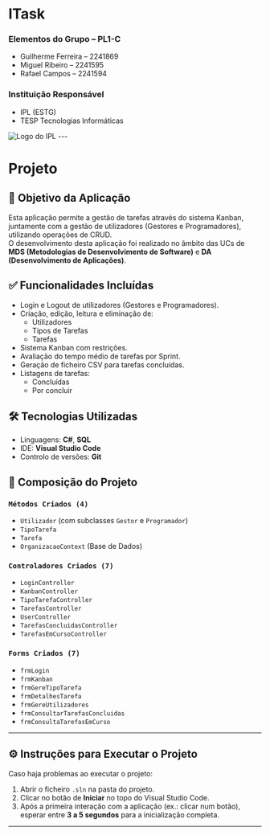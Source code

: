 # ITask

### **Elementos do Grupo – PL1-C**
- Guilherme Ferreira – 2241869  
- Miguel Ribeiro – 2241595  
- Rafael Campos – 2241594  

### **Instituição Responsável**
- IPL (ESTG)  
- TESP Tecnologias Informáticas
  
<img src="https://upload.wikimedia.org/wikipedia/commons/thumb/b/bc/Log%C3%B3tipo_Politécnico_Leiria_01.png/320px-Log%C3%B3tipo_Politécnico_Leiria_01.png" alt="Logo do IPL">
---

# Projeto

## 🎯 Objetivo da Aplicação
Esta aplicação permite a gestão de tarefas através do sistema Kanban, juntamente com a gestão de utilizadores (Gestores e Programadores), utilizando operações de CRUD.  
O desenvolvimento desta aplicação foi realizado no âmbito das UCs de **MDS (Metodologias de Desenvolvimento de Software)** e **DA (Desenvolvimento de Aplicações)**.

## ✅ Funcionalidades Incluídas
- Login e Logout de utilizadores (Gestores e Programadores).
- Criação, edição, leitura e eliminação de:
  - Utilizadores  
  - Tipos de Tarefas  
  - Tarefas  
- Sistema Kanban com restrições.
- Avaliação do tempo médio de tarefas por Sprint.
- Geração de ficheiro CSV para tarefas concluídas.
- Listagens de tarefas:
  - Concluídas  
  - Por concluir  

## 🛠️ Tecnologias Utilizadas
- Linguagens: **C#**, **SQL**
- IDE: **Visual Studio Code**
- Controlo de versões: **Git**

## 🧩 Composição do Projeto

### `Métodos Criados (4)`
- `Utilizador` (com subclasses `Gestor` e `Programador`)
- `TipoTarefa`
- `Tarefa`
- `OrganizacaoContext` (Base de Dados)

### `Controladores Criados (7)`
- `LoginController`
- `KanbanController`
- `TipoTarefaController`
- `TarefasController`
- `UserController`
- `TarefasConcluidasController`
- `TarefasEmCursoController`

### `Forms Criados (7)`
- `frmLogin`
- `frmKanban`
- `frmGereTipoTarefa`
- `frmDetalhesTarefa`
- `frmGereUtilizadores`
- `frmConsultarTarefasConcluidas`
- `frmConsultaTarefasEmCurso`

---

## ⚙️ Instruções para Executar o Projeto

Caso haja problemas ao executar o projeto:
1. Abrir o ficheiro `.sln` na pasta do projeto.
2. Clicar no botão de **Iniciar** no topo do Visual Studio Code.
3. Após a primeira interação com a aplicação (ex.: clicar num botão), esperar entre **3 a 5 segundos** para a inicialização completa.

---

